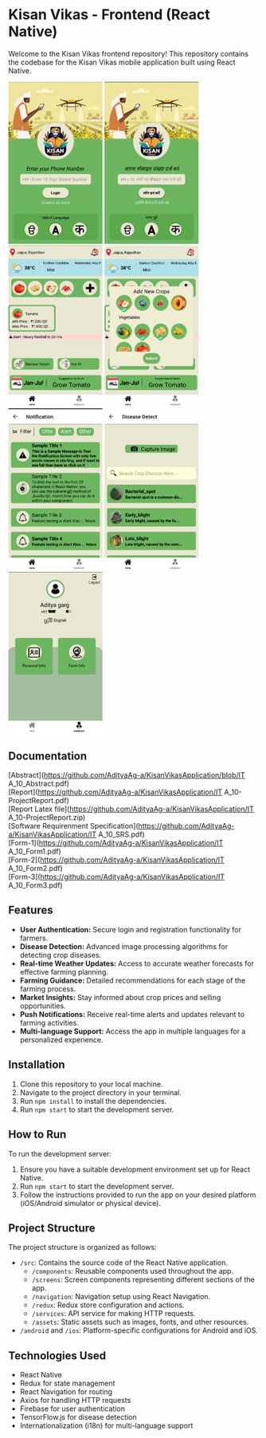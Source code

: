 # Kisan Vikas - Frontend (React Native)

Welcome to the Kisan Vikas frontend repository! This repository contains the codebase for the Kisan Vikas mobile application built using React Native.

<p float="center">
  <img src="assets/s1.jpg" width="189" />
  <img src="assets/s2.jpg" width="189" /> 
  <img src="assets/s3.jpg" width="189" />
  <img src="assets/s4.jpg" width="189" />
  <img src="assets/s5.jpg" width="189" />
  <img src="assets/s6.jpg" width="189" /> 
  <img src="assets/s7.jpg" width="189" />
</p>

## Documentation
[Abstract](https://github.com/AdityaAg-a/KisanVikasApplication/blob/IT A_10_Abstract.pdf) <br>
[Report](https://github.com/AdityaAg-a/KisanVikasApplication/IT A_10-ProjectReport.pdf) <br>
[Report Latex file](https://github.com/AdityaAg-a/KisanVikasApplication/IT A_10-ProjectReport.zip) <br>
[Software Requirenment Specification](https://github.com/AdityaAg-a/KisanVikasApplication/IT A_10_SRS.pdf) <br>
[Form-1](https://github.com/AdityaAg-a/KisanVikasApplication/IT A_10_Form1.pdf)<br>
[Form-2](https://github.com/AdityaAg-a/KisanVikasApplication/IT A_10_Form2.pdf)<br>
[Form-3](https://github.com/AdityaAg-a/KisanVikasApplication/IT A_10_Form3.pdf)<br>

## Features

- **User Authentication:** Secure login and registration functionality for farmers.
- **Disease Detection:** Advanced image processing algorithms for detecting crop diseases.
- **Real-time Weather Updates:** Access to accurate weather forecasts for effective farming planning.
- **Farming Guidance:** Detailed recommendations for each stage of the farming process.
- **Market Insights:** Stay informed about crop prices and selling opportunities.
- **Push Notifications:** Receive real-time alerts and updates relevant to farming activities.
- **Multi-language Support:** Access the app in multiple languages for a personalized experience.

## Installation

1. Clone this repository to your local machine.
2. Navigate to the project directory in your terminal.
3. Run `npm install` to install the dependencies.
4. Run `npm start` to start the development server.

## How to Run

To run the development server:

1. Ensure you have a suitable development environment set up for React Native.
2. Run `npm start` to start the development server.
3. Follow the instructions provided to run the app on your desired platform (iOS/Android simulator or physical device).

## Project Structure

The project structure is organized as follows:

- `/src`: Contains the source code of the React Native application.
  - `/components`: Reusable components used throughout the app.
  - `/screens`: Screen components representing different sections of the app.
  - `/navigation`: Navigation setup using React Navigation.
  - `/redux`: Redux store configuration and actions.
  - `/services`: API service for making HTTP requests.
  - `/assets`: Static assets such as images, fonts, and other resources.
- `/android` and `/ios`: Platform-specific configurations for Android and iOS.


## Technologies Used

- React Native
- Redux for state management
- React Navigation for routing
- Axios for handling HTTP requests
- Firebase for user authentication
- TensorFlow.js for disease detection
- Internationalization (i18n) for multi-language support


